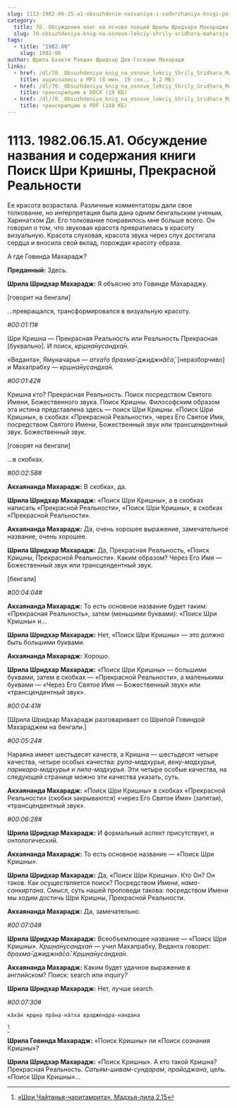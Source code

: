 ```yaml
---
slug: 1113-1982-06-15-a1-obsuzhdenie-nazvaniya-i-soderzhaniya-knigi-poisk-shri-krishny-prekrasnoj-realnosti
category:
  title: 70. Обсуждения книг на основе лекций Шрилы Шридхара Махараджа
  slug: 70-obsuzhdeniya-knig-na-osnove-lekciy-shrily-sridhara-maharaja
tags:
  - title: "1982.06"
    slug: 1982-06
author: Шрила Бхакти Ракшак Шридхар Дев-Госвами Махарадж
links:
  - href: /dl/70._Obsuzhdeniya_knig_na_osnove_lekciy_Shrily_Sridhara_Maharaja/1113_1982.06.15.A1_SridharMj_Obsuzhdenie_nazvanija_i_soderzhanija_knigi_Poisk_Shri_Krishny_Prekrasnoj_Realnosti.mp3
    title: аудиозапись в MP3 (8 мин. 19 сек., 8,2 МБ)
  - href: /dl/70._Obsuzhdeniya_knig_na_osnove_lekciy_Shrily_Sridhara_Maharaja/1113_1982.06.15.A1_SridharMj_Obsuzhdenie_nazvanija_i_soderzhanija_knigi_Poisk_Shri_Krishny_Prekrasnoj_Realnosti.docx
    title: транскрипцию в DOCX (19 КБ)
  - href: /dl/70._Obsuzhdeniya_knig_na_osnove_lekciy_Shrily_Sridhara_Maharaja/1113_1982.06.15.A1_SridharMj_Obsuzhdenie_nazvanija_i_soderzhanija_knigi_Poisk_Shri_Krishny_Prekrasnoj_Realnosti.pdf
    title: транскрипцию в PDF (148 КБ)
---
```


# 1113. 1982.06.15.A1. Обсуждение названия и содержания книги Поиск Шри Кришны, Прекрасной Реальности

Ее красота возрастала. Различные комментаторы дали свое толкование, но интерпретация была дана одним бенгальским ученым, Харинатхом Де. Его толкование понравилось мне больше всего. Он говорил о том, что звуковая красота превратилась в красоту визуальную. Красота слуховая, красота звука через слух достигала сердца и вносила свой вклад, порождая красоту образа.

А где Говинда Махарадж?

**Преданный:** Здесь.

**Шрила Шридхар Махарадж:** Я объясню это Говинде Махараджу.

[говорит на бенгали]

…превращался, трансформировался в визуальную красоту.

*#00:01:11#*

Шри Кришна — Прекрасная Реальность или Реальность Прекрасная [буквально]. И поиск, *кр̣ш̣н̣а̄нусандха̄н.*

«Веданта», Ямуначарья — *атха̄то брахма̄-джиджн̃а̄са̄*, [неразборчиво] и Махапрабху — *кр̣ш̣н̣а̄нусандха̄н.*

*#00:01:42#*

Кришна кто? Прекрасная Реальность. Поиск посредством Святого Имени, Божественного звука. Поиск Кришны. Философским образом эта истина представлена здесь — поиск Шри Кришны. «Поиск Шри Кришны», в скобках «Прекрасной Реальности», через Его Святое Имя, посредством Святого Имени, Божественный звук или трансцендентный звук. Божественный звук.

[говорят на бенгали]

…в скобках.

*#00:02:58#*

**Акхаянанда Махарадж:** В скобках, да.

**Шрила Шридхар Махарадж:** «Поиск Шри Кришны», а в скобках написать «Прекрасной Реальности», «Поиск Шри Кришны», в скобках «Прекрасной Реальности».

**Акхаянанда Махарадж:** Да, очень хорошее выражение, замечательное название, очень хорошее.

**Шрила Шридхар Махарадж:** Да, Прекрасная Реальность, «Поиск Кришны, Прекрасной Реальности». Каким образом? Через Его Имя — Божественный звук или трансцендентный звук.

[бенгали]

*#00:04:04#*

**Акхаянанда Махарадж:** То есть основное название будет таким: «Прекрасная Реальность», затем (меньшими буквами): «Поиск Шри Кришны» и…

**Шрила Шридхар Махарадж:** Нет, «Поиск Шри Кришны» — это должно быть большими буквами.

**Акхаянанда Махарадж:** Хорошо.

**Шрила Шридхар Махарадж:** «Поиск Шри Кришны» — большими буквами, затем в скобках — «Прекрасной Реальности», а маленькими буквами — «Через Его Святое Имя — Божественный звук» или «трансцендентный звук».

*#00:04:41#*

[Шрила Шридхар Махарадж разговаривает со Шрилой Говиндой Махараджем на бенгали.]

*#00:05:24#*

Нараяна имеет шестьдесят качеств, а Кришна — шестьдесят четыре качества, четыре особых качества: *рупа-мадхурья*, *вену-мадхурья*, *парикара-мадхурья* и *лила-мадхурья*. Эти четыре особые качества, на следующей странице можно эти качества указать, суть.

**Акхаянанда Махарадж:** «Поиск Шри Кришны» в скобках «Прекрасной Реальности» (скобки закрываются) «через Его Святое Имя» (запятая), «трансцендентный звук».

*#00:06:28#*

**Шрила Шридхар Махарадж:** И формальный аспект присутствует, и онтологический.

**Акхаянанда Махарадж:** То есть основное название — «Поиск Шри Кришны».

**Шрила Шридхар Махарадж:** Да, «Поиск Шри Кришны». Кто Он? Он таков. Как осуществляется поиск? Посредством Имени, *нама-санкиртана*. Смысл, суть нашей проповеди такова: посредством Имени мы ходим достичь Шри Кришны, Прекрасной Реальности.

**Акхаянанда Махарадж:** Да, замечательно.

*#00:07:04#*

**Шрила Шридхар Махарадж:** Всеобъемлющее название — «Поиск Шри Кришны». *Кр̣ш̣н̣а̄нусандха̄н* — учил Махапрабху, Веданта говорит: *брахма̄-джиджн̃а̄са̄*. *Кр̣ш̣н̣а̄нусандха̄н*.

**Акхаянанда Махарадж:** Каким будет удачное выражение в английском? Поиск: search или inquiry?

**Шрила Шридхар Махарадж:** Нет, лучше search.

*#00:07:30#*

    ка̄ха̄н̇ кр̣ш̣н̣а пра̄н̣а-на̄тха враджендра-нандана
[^_ftn1]

**Шрила Говинда Махарадж:** «Поиск Кришны» ли «Поиск сознания Кришны»?

**Шрила Шридхар Махарадж:** «Поиск Кришны». А кто такой Кришна? Прекрасная Реальность. *Сатьям-шивам-сундарам*, *прайоджана*, цель. «Поиск Шри Кришны»…



[^_ftn1]: [«Шри Чайтанья-чаритамрита», Мадхья-лила 2.15](../notes/shri-chajtanya-charitamrita-madhya-lila/shri-chajtanya-charitamrita-madhya-lila-2-15.md)
